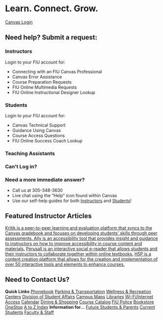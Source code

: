 # Learn. Connect. Grow.
[Canvas Login](https://fiu.instructure.com "login to canvas")
## Need help? Submit a request:
### Instructors
Login to your FIU account for:
  * Connecting with an FIU Canvas Professional 
  * Canvas Error Assistance 
  * Course Preparation Requests 
  * FIU Online Multimedia Requests 
  * FIU Online Instructional Designer Lookup 


### Students
Login to your FIU account for:
  * Canvas Technical Support 
  * Guidance Using Canvas 
  * Course Access Questions 
  * FIU Online Success Coach Lookup 


### Teaching Assistants
### Can't Log in?
### Need a more immediate answer?
  * Call us at 305-348-3630
  * Live chat using the “Help” icon found within Canvas
  * Use our self-help guides for both [Instructors](https://fiuonline.my.site.com/canvas/s/categories-faculty) and [Students](https://fiuonline.my.site.com/canvas/s/categories-student)!


## Featured Instructor Articles
[ Kritik is a peer-to-peer learning and evaluation platform that syncs to the Canvas gradebook and focuses on developing students’ skills through peer assessments. ](https://fiuonline.my.site.com/canvas/s/article/Kritik-Instructors)
[Ally is an accessibility tool that provides insight and guidance to instructors on how to improve accessibility in course content and materials.](https://fiuonline.my.site.com/canvas/s/article/Ally-Instructor)
[Perusall is an interactive social e-reader that allows students and their instructors to collaborate together within online textbooks.](https://fiuonline.my.site.com/canvas/s/article/Perusall-Instructors)
[ H5P is a content creation platform that allows for the creation and implementation of over 50 interactive tools and elements to enhance courses.](https://fiuonline.my.site.com/canvas/s/article/H5P-Instructors)
## Need to Contact Us?
**Quick Links**
[Phonebook](https://phonebook.fiu.edu) [Parking & Transportation](https://parking.fiu.edu/) [Wellness & Recreation Centers](https://dasa.fiu.edu/all-departments/wellness-recreation-centers/) [Division of Student Affairs](https://dasa.fiu.edu/index.html) [Campus Maps](http://campusmaps.fiu.edu/) [Libraries](https://library.fiu.edu/) [Wi-Fi/Internet Access](https://network.fiu.edu/) [Calendar](https://calendar.fiu.edu/) [Dining & Shopping](http://shop.fiu.edu/index.php) [Course Catalog](https://catalog.fiu.edu/) [FIU Police](https://police.fiu.edu/) [Bookstore](https://shop.fiu.edu/retail/barnes-noble/course-materials/) [OneStop](https://onestop.fiu.edu/) [A to Z Index](https://www.fiu.edu/atoz/index.html)
**Information for...**
[Future Students & Parents](https://www.fiu.edu/information-for/future-students-parents.html) [Current Students](https://www.fiu.edu/information-for/current-students.html) [Faculty & Staff](https://www.fiu.edu/information-for/faculty-staff.html)
